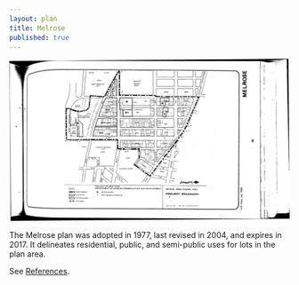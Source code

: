 ```yaml
---
layout: plan
title: Melrose
published: true
---
```


![Melrose in the Atlas of Urban Renewal](Melrose.jpg)

The Melrose plan was adopted in 1977, last revised in 2004, and expires in 2017. It delineates residential, public, and semi-public uses for lots in the plan area.

See [References](http://www.urbanreviewer.org/#page=references.html). 

